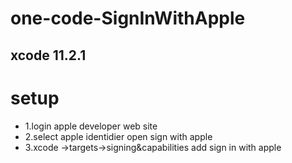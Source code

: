 # one-code-SignInWithApple
## xcode 11.2.1  
# setup 
* 1.login apple developer web site
* 2.select apple identidier open sign with apple 
* 3.xcode ->targets->signing&capabilities add sign in with apple

